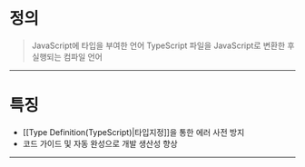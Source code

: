 # 정의

> JavaScript에 타입을 부여한 언어
> TypeScript 파일을 JavaScript로 변환한 후 실행되는 컴파일 언어

---
# 특징

- [[Type Definition(TypeScript)|타입지정]]을 통한 에러 사전 방지
- 코드 가이드 및 자동 완성으로 개발 생산성 향상

---
